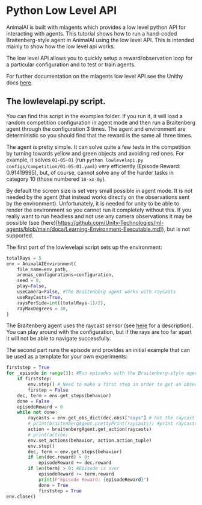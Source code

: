 # Python Low Level API

AnimalAI is built with mlagents which provides a low level python API for interacting with agents. This tutorial shows how to run a hand-coded Braitenberg-style agent in AnimalAI using the low level API. This is intended mainly to show how the low level api works.

The low level API allows you to quickly setup a reward/observation loop for a particular configuration and to test or train agents.

For further documentation on the mlagents low level API see the Unithy docs [here](https://github.com/Unity-Technologies/ml-agents/blob/main/docs/Python-API.md).

## The lowlevelapi.py script.

You can find this script in the examples folder. If you run it, it will load a random competition configuration in agent mode and then run a Braitenberg agent through the configuration 3 times. The agent and environment are deterministic so you should find that the reward is the same all three times. 

The agent is pretty simple. It can solve quite a few tests in the competition by turning towards yellow and green objects and avoiding red ones. For example, it solves `01-05-01` (run `python lowlevelapi.py configs/competition/01-05-01.yaml`) very efficiently (Episode Reward: 0.91419995), but, of course, cannot solve any of the harder tasks in category 10 (those numbered `10-xx-0y`).

By default the screen size is set very small possible in agent mode. It is not needed by the agent (that instead works directly on the observations sent by the environment). Unfortunately, it is needed for unity to be able to render the environment so you cannot run it completely without this. If you really want to run headless and not use any camera observations it may be possible (see (here)[https://github.com/Unity-Technologies/ml-agents/blob/main/docs/Learning-Environment-Executable.md]), but is not supported.

The first part of the lowlevelapi script sets up the environment:

```python
totalRays = 5
env = AnimalAIEnvironment(
    file_name=env_path,
    arenas_configurations=configuration,
    seed = 0,
    play=False,
    useCamera=False, #The Braitenberg agent works with raycasts
    useRayCasts=True,
    raysPerSide=int((totalRays-1)/2),
    rayMaxDegrees = 30,
)
```

The Braitenberg agent uses the raycast sensor (see [here](observations.md) for a description). You can play around with the configuration, but if the rays are too far apart it will not be able to navigate successfully. 

The second part runs the episode and provides an initial example that can be used as a template for your own experiments:

```python
firststep = True
for _episode in range(3): #Run episodes with the Braitenberg-style agent
    if firststep:
        env.step() # Need to make a first step in order to get an observation.
        firstep = False
    dec, term = env.get_steps(behavior)
    done = False
    episodeReward = 0
    while not done:
        raycasts = env.get_obs_dict(dec.obs)["rays"] # Get the raycast data
        # print(braitenbergAgent.prettyPrint(raycasts)) #print raycasts in more readable format
        action = braitenbergAgent.get_action(raycasts)
        # print(action)
        env.set_actions(behavior, action.action_tuple)
        env.step()      
        dec, term = env.get_steps(behavior)
        if len(dec.reward) > 0:
            episodeReward += dec.reward
        if len(term) > 0: #Episode is over
            episodeReward += term.reward
            print(F"Episode Reward: {episodeReward}")
            done = True
            firststep = True
env.close()
```
